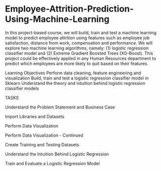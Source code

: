 # Employee-Attrition-Prediction-Using-Machine-Learning
In this project-based course, we will build, train and test a machine learning model to predict employee attrition using features such as employee job satisfaction, distance from work, compensation and performance. We will explore two machine learning algorithms, namely: (1) logistic regression classifier model and (2) Extreme Gradient Boosted Trees (XG-Boost). This project could be effectively applied in any Human Resources department to predict which employees are more likely to quit based on their features.


Learning Objectives
Perform data cleaning, feature engineering and visualization
Build, train and test a logistic regression classifier model in Sklearn
Understand the theory and intuition behind logistic regression classifier models

TASKS

Understand the Problem Statement and Business Case

Import Libraries and Datasets

Perform Data Visualization

Perform Data Visualization - Continued

Create Training and Testing Datasets

Understand the Intuition Behind Logistic Regression 

Train and Evaluate a Logistic Regression Model

